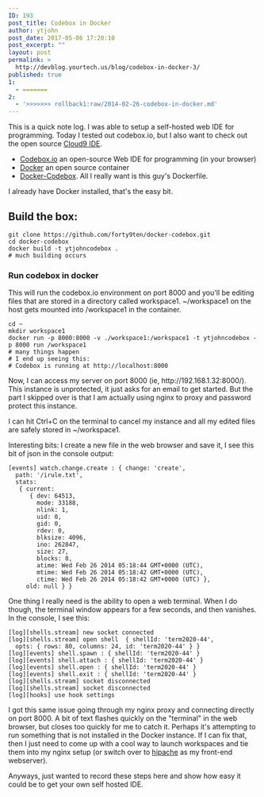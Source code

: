 ```yaml
---
ID: 193
post_title: Codebox in Docker
author: ytjohn
post_date: 2017-05-06 17:20:10
post_excerpt: ""
layout: post
permalink: >
  http://devblog.yourtech.us/blog/codebox-in-docker-3/
published: true
1:
  - =======
2:
  - '>>>>>>> rollback1:raw/2014-02-26-codebox-in-docker.md'
---
```

<p>This is a quick note log. I was able to setup a self-hosted web IDE for programming. Today I tested out codebox.io,
but I also want to check out the open source <a href="https://github.com/dotcloud/hipache">Cloud9 IDE</a>.</p>
<ul>
<li><a href="https://www.codebox.io">Codebox.io</a> an open-source Web IDE for programming (in your browser)</li>
<li><a href="http://www.docker.io/">Docker</a> an open source container</li>
<li><a href="https://github.com/forty9ten/docker-codebox/blob/master/Dockerfile">Docker-Codebox</a>. All I really want is this guy's Dockerfile.</li>
</ul>
<p>I already have Docker installed, that's the easy bit.</p>
<h2>Build the box:</h2>
<pre><code>git clone https://github.com/forty9ten/docker-codebox.git
cd docker-codebox
docker build -t ytjohncodebox .
# much building occurs
</code></pre>
<h3>Run codebox in docker</h3>
<p>This will run the codebox.io environment on port 8000 and you'll be editing files that are stored in a directory
called workspace1. ~/workspace1 on the host gets mounted into /workspace1 in the container.</p>
<pre><code>cd ~
mkdir workspace1
docker run -p 8000:8000 -v ./workspace1:/workspace1 -t ytjohncodebox -p 8000 run /workspace1
# many things happen
# I end up seeing this:
# Codebox is running at http://localhost:8000
</code></pre>
<p>Now, I can access my server on port 8000 (ie, http://192.168.1.32:8000/). This instance is unprotected, it just asks
for an email to get started. But the part I skipped over is that I am actually using nginx to proxy and password
protect this instance. </p>
<p>I can hit Ctrl+C on the terminal to cancel my instance and all my edited files are safely stored in ~/workspace1.</p>
<p>Interesting bits:
I create a new file in the web browser and save it, I see this bit of json in the console output:</p>
<pre><code>[events] watch.change.create : { change: 'create',
  path: '/irule.txt',
  stats: 
   { current: 
      { dev: 64513,
        mode: 33188,
        nlink: 1,
        uid: 0,
        gid: 0,
        rdev: 0,
        blksize: 4096,
        ino: 262847,
        size: 27,
        blocks: 8,
        atime: Wed Feb 26 2014 05:18:44 GMT+0000 (UTC),
        mtime: Wed Feb 26 2014 05:18:42 GMT+0000 (UTC),
        ctime: Wed Feb 26 2014 05:18:42 GMT+0000 (UTC) },
     old: null } }
</code></pre>
<p>One thing I really need is the ability to open a web terminal. When I do though, the terminal window appears for a
few seconds, and then vanishes. In the console, I see this:</p>
<pre><code>[log][shells.stream] new socket connected
[log][shells.stream] open shell  { shellId: 'term2020-44',
  opts: { rows: 80, columns: 24, id: 'term2020-44' } }
[log][events] shell.spawn : { shellId: 'term2020-44' }
[log][events] shell.attach : { shellId: 'term2020-44' }
[log][events] shell.open : { shellId: 'term2020-44' }
[log][events] shell.exit : { shellId: 'term2020-44' }
[log][shells.stream] socket disconnected
[log][shells.stream] socket disconnected
[log][hooks] use hook settings
</code></pre>
<p>I got this same issue going through my nginx proxy and connecting directly on port 8000. A bit of text flashes 
quickly on the "terminal" in the web browser, but closes too quickly for me to catch it. Perhaps it's attempting to
run something that is not installed in the Docker instance. If I can fix that, then I just need to come up with a cool
way to launch workspaces and tie them into my nginx setup (or switch over to <a href="https://github.com/dotcloud/hipache">hipache</a>
as my front-end webserver).</p>
<p>Anyways, just wanted to record these steps here and show how easy it could be to get your own self hosted IDE.</p>
